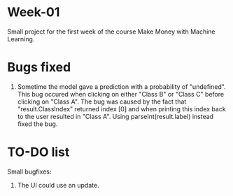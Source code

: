 # Week-01
Small project for the first week of the course Make Money with Machine Learning.

# Bugs fixed
1. Sometime the model gave a prediction with a probability of "undefined".  This bug occured when clicking on either "Class B" or "Class C" before clicking on "Class A".
The bug was caused by the fact that "result.ClassIndex" returned index [0] and when printing this index back to the user resulted in "Class A". Using parseInt(result.label) instead fixed the bug.

# TO-DO list
Small bugfixes:
1. The UI could use an update.
